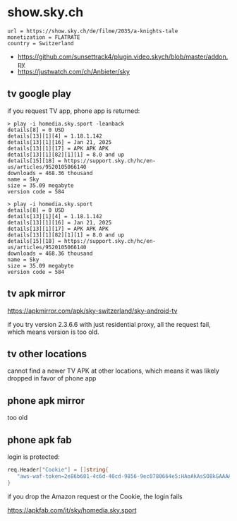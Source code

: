 # show.sky.ch

~~~
url = https://show.sky.ch/de/filme/2035/a-knights-tale
monetization = FLATRATE
country = Switzerland
~~~

- https://github.com/sunsettrack4/plugin.video.skych/blob/master/addon.py
- https://justwatch.com/ch/Anbieter/sky

## tv google play

if you request TV app, phone app is returned:

~~~
> play -i homedia.sky.sport -leanback
details[8] = 0 USD
details[13][1][4] = 1.18.1.142
details[13][1][16] = Jan 21, 2025
details[13][1][17] = APK APK APK
details[13][1][82][1][1] = 8.0 and up
details[15][18] = https://support.sky.ch/hc/en-us/articles/9520105066140
downloads = 468.36 thousand
name = Sky
size = 35.09 megabyte
version code = 584

> play -i homedia.sky.sport
details[8] = 0 USD
details[13][1][4] = 1.18.1.142
details[13][1][16] = Jan 21, 2025
details[13][1][17] = APK APK APK
details[13][1][82][1][1] = 8.0 and up
details[15][18] = https://support.sky.ch/hc/en-us/articles/9520105066140
downloads = 468.36 thousand
name = Sky
size = 35.09 megabyte
version code = 584
~~~

## tv apk mirror

https://apkmirror.com/apk/sky-switzerland/sky-android-tv

if you try version 2.3.6.6 with just residential proxy, all the request fail,
which means version is too old.

## tv other locations

cannot find a newer TV APK at other locations, which means it was likely dropped
in favor of phone app

## phone apk mirror

too old

## phone apk fab

login is protected:

~~~go
req.Header["Cookie"] = []string{
   "aws-waf-token=2e86b681-4c6d-40cd-9856-9ec0780664e5:HAoAkAsSO8kGAAAA:wWotxIx/qIxwEPx20cZJqorgSm4bt5YuAhntIxvP7HAXyKYgrnJD39XjU8Vlcwcb88umfrKppm+luczkW5DnyMk7l+eU7KbxOIi76foo8gRgpdS9e18/BwJVciM=",
}
~~~

if you drop the Amazon request or the Cookie, the login fails

https://apkfab.com/it/sky/homedia.sky.sport
